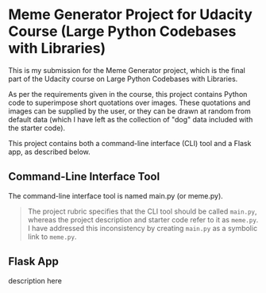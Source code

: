 # Meme Generator Project for Udacity Course (Large Python Codebases with Libraries)

This is my submission for the Meme Generator project,
which is the final part of the Udacity course on Large
Python Codebases with Libraries.

As per the requirements given in the course, this
project contains Python code to superimpose short
quotations over images. These quotations and images
can be supplied by the user, or they can be drawn at
random from default data (which I have left as the
collection of "dog" data included with the starter
code).

This project contains both a command-line interface
(CLI) tool and a Flask app, as described below.

## Command-Line Interface Tool

The command-line interface tool is named main.py (or
meme.py).

> The project rubric specifies that the CLI tool
> should be called ```main.py```, whereas the project
> description and starter code refer to it as
> ```meme.py```. I have addressed this inconsistency
> by creating ```main.py``` as a symbolic link to
> ```meme.py```.

## Flask App

description here
